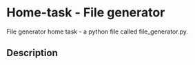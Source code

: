 # Home-task - File generator
File generator home task - a python file called file_generator.py.
## Description

